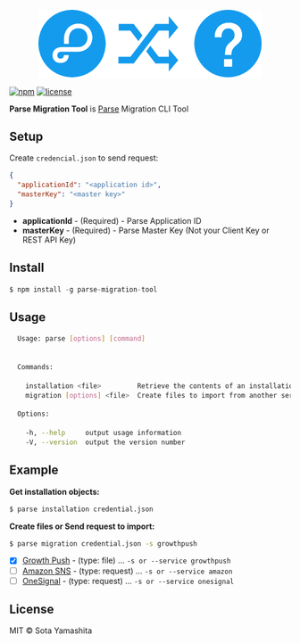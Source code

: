 <p align="center">
  <img src="https://github.com/sotayamashita/parse-migration-tool/blob/master/media/logo.png" width="400px">
</p>

[![npm](https://img.shields.io/npm/v/parse-migration-tool.svg?style=flat-square)](https://www.npmjs.com/package/parse-migration-tool)
[![license](https://img.shields.io/github/license/sotayamashita/parse-migration-tool.svg?style=flat-square)](https://github.com/sotayamashita/parse-migration-tool/blob/master/LICENSE)

**Parse Migration Tool** is [Parse](https://parse.com/) Migration CLI Tool

## Setup

Create `credencial.json` to send request:

```json
{
  "applicationId": "<application id>",
  "masterKey": "<master key>"
}
```

* **applicationId** - (Required) - Parse Application ID
* **masterKey** - (Required) - Parse Master Key (Not your Client Key or REST API Key)

## Install

```js
$ npm install -g parse-migration-tool
```

## Usage

```bash
  Usage: parse [options] [command]


  Commands:

    installation <file>         Retrieve the contents of an installation objects
    migration [options] <file>  Create files to import from another service

  Options:

    -h, --help     output usage information
    -V, --version  output the version number
```

## Example

**Get installation objects:**

```bash
$ parse installation credential.json
```

**Create files or Send request to import:**

```bash
$ parse migration credential.json -s growthpush
```

* [x] [Growth Push](http://en.growthpush.com/) - (type: file) ... `-s or --service growthpush`
* [ ] [Amazon SNS](https://aws.amazon.com/sns/?nc1=h_ls) - (type: request) ... `-s or --service amazon`
* [ ] [OneSignal](https://onesignal.com/) - (type: request) ... `-s or --service onesignal`

## License

MIT © Sota Yamashita
